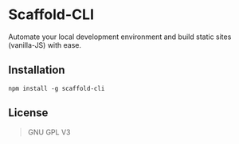 # Scaffold-CLI
Automate your local development environment and build static sites (vanilla-JS) with ease.

## Installation
`npm install -g scaffold-cli`

## License
> GNU GPL V3
